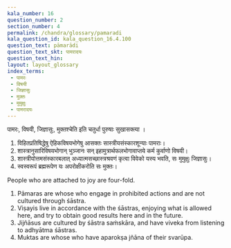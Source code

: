 ```yaml
---
kala_number: 16
question_number: 2
section_number: 4
permalink: /chandra/glossary/pamaradi
kala_question_id: kala_question_16.4.100
question_text: pāmarādi
question_text_skt: पामरादयः
question_text_hin: 
layout: layout_glossary
index_terms:
 - पामरः
 - विषयी
 - जिज्ञासुः
 - मुक्तः
 - मुमुक्षुः
 - पामरादयः
---
```


<!-- skt-start -->
पामरः, विषयी, जिज्ञासुः, मुक्तश्चेति इति चतुर्धा पुरुषाः सुखासक्त्या । 

1. विहितप्रतिषिद्धेषु ऐहिकविषयभोगेषु आसक्तः सास्त्रीयसंस्कारशून्याः पामराः।
2. शास्त्रानुसारिविषयभोगान् भुञ्जानः सन् इहामुत्रार्थफलभोगावाप्तये कर्म कुर्वाणो विषयी। 
3. शास्त्रीयोत्तमसंस्कारबलात् अध्यात्मसच्छास्त्रश्रवणं कृत्वा विवेको यस्य भवति, सः मुमुक्षुः जिज्ञासुः। 
4. स्वस्वरूपं ब्रह्मरूपेण यः अपरोक्षीकरोति सः मुक्तः। 
<!-- skt-end -->

<!-- eng-start -->
People who are attached to joy are four-fold. 

1. Pāmaras are whose who engage in prohibited actions and are not cultured through śāstra. 
2. Viṣayis live in accordance with the śāstras, enjoying what is allowed here, and try to obtain good results here and in the future. 
3. Jijñāsus are cultured by śāstra saṁskāra, and have viveka from listening to adhyātma śāstras. 
4. Muktas are whose who have aparokṣa jñāna of their svarūpa.
<!-- eng-end -->
